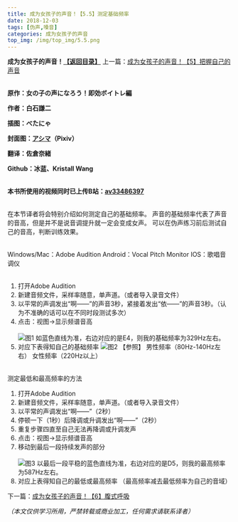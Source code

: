 ```yaml
---
title: 成为女孩子的声音！【5.5】测定基础频率
date: 2018-12-03
tags: [伪声,嗓音]
categories: 成为女孩子的声音
top_img: /img/top_img/5.5.png
---
```

**成为女孩子的声音！[【返回目录】](https://github.com/Kristall-WangShiwei/Transgender-lost-years/blob/master/0005_BookTranslating/weisheng/nv-zi-sheng/README.md)**
上一篇：[成为女孩子的声音！【5】把握自己的声音](https://github.com/Kristall-WangShiwei/Transgender-lost-years/blob/master/0005_BookTranslating/weisheng/nv-zi-sheng/05.0.md)<br><br>

**原作：女の子の声になろう！即効ボイトレ編**

**作者：白石謙二**   

**插图：べたにゃ**   

**封面图：[アシマ](https://www.pixiv.net/member.php?id=2642047
)（Pixiv）**

**翻译：佐倉奈緒**   

**Github：冰蓝、Kristall Wang** <br><br>

**本书所使用的视频同时已上传B站：[av33486397](https://www.bilibili.com/video/av33486397)**<br><br>

在本节译者将会特别介绍如何测定自己的基础频率。
声音的基础频率代表了声音的音高，但是并不是说音调提升就一定会变成女声。
可以在伪声练习前后测试自己的音高，判断训练效果。<br><br>

Windows/Mac：Adobe Audition
Android：Vocal Pitch Monitor
IOS：歌唱音调仪<br><br>

1. 打开Adobe Audition
2. 新建音频文件，采样率随意，单声道。（或者导入录音文件）
3. 以平常的声调发出“啊——”的声音3秒，紧接着发出“依——”的声音3秒。（认为不准确的话可以在不同时段测试多次）
4. 点击：视图→显示频谱音高<br><br>
![图1](/img/5.5/1.png)
如蓝色直线为准，右边对应的是E4，则我的基础频率为329Hz左右。
5. 对应下表得知自己的基础频率
![图2](/img/5.5/2.png)
【参照】
男性频率（80Hz-140Hz左右）
女性频率（220Hz以上）<br><br>

测定最低和最高频率的方法
1. 打开Adobe Audition
2. 新建音频文件，采样率随意，单声道。（或者导入录音文件）
3. 以平常的声调发出“啊——”（2秒）
4. 停顿一下（1秒）后降调或升调发出“啊——”（2秒）
5. 重复步骤四直至自己无法再降调或升调发声
6. 点击：视图→显示频谱音高
7. 移动到最后一段持续发声的部分<br><br>
![图3](/img/5.5/3.png)
以最后一段平稳的蓝色直线为准，右边对应的是D5，则我的最高频率为587Hz左右。
8. 对应上表得知自己的最低或最高频率
（最高频率减去最低频率为自己的音域）

下一篇：[成为女孩子的声音！【6】腹式呼吸](https://github.com/Kristall-WangShiwei/Transgender-lost-years/blob/master/0005_BookTranslating/weisheng/nv-zi-sheng/06.md)

*（本文仅供学习所用，严禁转载或商业加工，任何需求请联系译者）*
